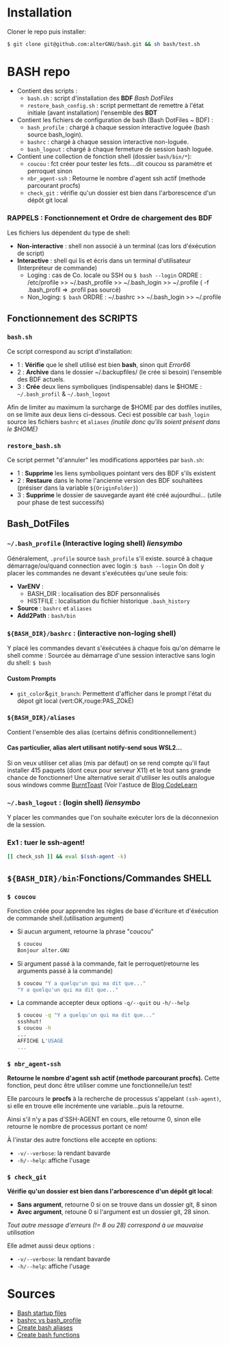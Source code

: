 # Installation
Cloner le repo puis installer:
```bash
$ git clone git@github.com:alterGNU/bash.git && sh bash/test.sh
```
# BASH repo
- Contient des scripts :
    - `bash.sh` : script d'installation des **BDF** _Bash DotFiles_
    - `restore_bash_config.sh` : script permettant de remettre à l'état initiale (avant installation) l'ensemble des **BDT**
- Contient les fichiers de configuration de bash (Bash DotFiles ~ BDF) :
    - `bash_profile` : chargé à chaque session interactive loguée (bash source bash_login).
    - `bashrc` : chargé à chaque session interactive non-loguée.
    - `bash_logout` : chargé à chaque fermeture de session bash loguée.
- Contient une collection de fonction shell (dossier `bash/bin/*`):
    - `coucou` : fct créer pour tester les fcts....dit coucou ss paramètre et perroquet sinon
    - `nbr_agent-ssh` : Retourne le nombre d'agent ssh actif (methode parcourant procfs)
    - `check_git` : vérifie qu'un dossier est bien dans l'arborescence d'un dépôt git local

### RAPPELS : Fonctionnement et Ordre de chargement des BDF
Les fichiers lus dépendent du type de shell:
- **Non-interactive** : shell non associé à un terminal (cas lors d'éxécution de script)
- **Interactive** : shell qui lis et écris dans un terminal d'utilisateur (Interpréteur de commande)
    - Loging : cas de Co. locale ou SSH ou `$ bash --login`
    ORDRE : /etc/profile >> ~/.bash_profile >> ~/.bash_login >> ~/.profile ( -f .bash_profil => .profil pas sourcé)
    - Non\_loging: `$ bash`
    ORDRE : ~/.bashrc >> ~/.bash_login >> ~/.profile

## Fonctionnement des SCRIPTS
### `bash.sh`
Ce script correspond au script d'installation:
- 1 : **Vérifie** que le shell utilisé est bien **bash**, sinon quit _Error66_
- 2 : **Archive** dans le dossier ~/.backupfiles/ (le crée si besoin) l'ensemble des BDF actuels.
- 3 : **Crée** deux liens symboliques (indispensable) dans le $HOME : `~/.bash_profil` & `~/.bash_logout`

Afin de limiter au maximum la surcharge de $HOME par des dotfiles inutiles, on se limite aux deux liens ci-dessous.
Ceci est possible car `bash_login` source les fichiers `bashrc` et `aliases` _(inutile donc qu'ils soient présent dans
le $HOME)_

### `restore_bash.sh`
Ce script permet "d'annuler" les modifications apportées par `bash.sh`:
- 1 : **Supprime** les liens symboliques pointant vers des BDF s'ils existent
- 2 : **Restaure** dans le home l'ancienne version des BDF souhaitèes (présiser dans la variable `${OriginFolder}`)
- 3 : **Supprime** le dossier de sauvegarde ayant été créé aujourdhui... (utile pour phase de test successifs)

## Bash\_DotFiles
### `~/.bash_profile` (Interactive loging shell) _liensymbo_
Généralement, `.profile` source `bash_profile` s'il existe.
sourcé à chaque démarrage/ou/quand connection avec login :`$ bash --login`
On doit y placer les commandes ne devant s'exécutées qu'une seule fois:

- **VarENV** :
    - BASH\_DIR : localisation des BDF personnalisés
    - HISTFILE : localisation du fichier historique `.bash_history`
- **Source** : `bashrc` et `aliases`
- **Add2Path** : `bash/bin`

### `${BASH_DIR}/bashrc` : (interactive non-loging shell)
Y placé les commandes devant s'éxécutées à chaque fois qu'on démarre le shell comme :
Sourcée au démarrage d'une session interactive sans login du shell: `$ bash`

#### Custom Prompts
- `git_color`&`git_branch`: Permettent d'afficher dans le prompt l'état du dépot git local (vert:OK,rouge:PAS_ZOkÉ)

### `${BASH_DIR}/aliases`
Contient l'ensemble des alias (certains définis conditionnellement:)
#### Cas particulier, alias alert utilisant notify-send sous WSL2...
Si on veux utiliser cet alias (mis par défaut) on se rend compte qu'il faut installer 415
paquets (dont ceux pour serveur X11) et le tout sans grande chance de fonctionner!
Une alternative serait d'utiliser les outils analogue sous windows comme [BurntToast](https://github.com/Windos/BurntToast)
(Voir l'astuce de [Blog CodeLearn](https://codelearn.me/2019/01/13/wsl-windows-toast.html)

### `~/.bash_logout` : (login shell) _liensymbo_
Y placer les commandes que l'on souhaite exécuter lors de la déconnexion de la session.

### Ex1 : tuer le ssh-agent!
```bash
[[ check_ssh ]] && eval $(ssh-agent -k)
```

## `${BASH_DIR}/bin`:Fonctions/Commandes SHELL
### `$ coucou`
Fonction créée pour apprendre les règles de base d'écriture et d'éxécution de commande shell.(utilisation argument)

- Si aucun argument, retourne la phrase "coucou"
    ```bash
    $ coucou 
    Bonjour alter.GNU
    ```

- Si argument passé à la commande, fait le perroquet(retourne les arguments passé à la commande)
    ```bash
    $ coucou "Y a quelqu'un qui ma dit que..."
    "Y a quelqu'un qui ma dit que..."
    ```

- La commande accepter deux options `-q/--quit` ou `-h/--help`
    ```bash
    $ coucou -q "Y a quelqu'un qui ma dit que..."
    ssshhut!
    $ coucou -h
    ...
    AFFICHE L'USAGE
    ...
    ```
### `$ nbr_agent-ssh` 
**Retourne le nombre d'agent ssh actif (methode parcourant procfs).**
Cette fonction, peut donc être utiliser comme une fonctionnelle/un test!

Elle parcours le **procfs** à la recherche de processus s'appelant `(ssh-agent)`, si elle en trouve elle incrémente une
variable...puis la retourne.

Ainsi s'il n'y a pas d'SSH-AGENT en cours, elle retourne 0, sinon elle retourne le nombre de processus portant ce nom!

À l'instar des autre fonctions elle accepte en options:
- `-v/--verbose`: la rendant bavarde
-  `-h/--help`: affiche l'usage

### `$ check_git` 
**Vérifie qu'un dossier est bien dans l'arborescence d'un dépôt git local**:
- **Sans argument**, retourne 0 si on se trouve dans un dossier git, 8 sinon
- **Avec argument**, retoune 0 si l'argument est un dossier git, 28 sinon.

_Tout autre message d'erreurs (!= 8 ou 28) correspond à ue mauvaise utilisation_

Elle admet aussi deux options :
- `-v/--verbose`: la rendant bavarde
-  `-h/--help`: affiche l'usage

# Sources
- [Bash startup files](https://www.gnu.org/software/bash/manual/html_node/Bash-Startup-Files.html#Bash-Startup-Files)
- [bashrc vs bash_profile](https://linuxize.com/post/bashrc-vs-bash-profile/)
- [Create bash aliases](https://linuxize.com/post/how-to-create-bash-aliases/)
- [Create bash functions](https://linuxize.com/post/bash-functions/)

